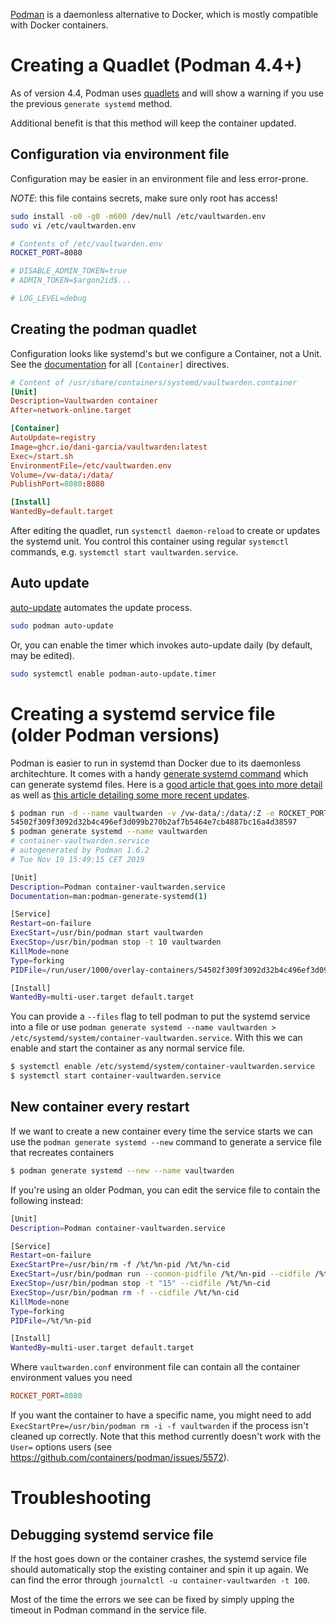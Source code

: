[Podman](https://podman.io/) is a daemonless alternative to Docker, which is mostly compatible with Docker containers.

# Creating a Quadlet (Podman 4.4+)

As of version 4.4, Podman uses [quadlets](https://docs.podman.io/en/latest/markdown/podman-systemd.unit.5.html) and will show a warning if you use the previous `generate systemd` method.

Additional benefit is that this method will keep the container updated.

## Configuration via environment file

Configuration may be easier in an environment file and less error-prone.

*NOTE*: this file contains secrets, make sure only root has access!

```sh
sudo install -o0 -g0 -m600 /dev/null /etc/vaultwarden.env
sudo vi /etc/vaultwarden.env
```

```sh
# Contents of /etc/vaultwarden.env
ROCKET_PORT=8080

# DISABLE_ADMIN_TOKEN=true
# ADMIN_TOKEN=$argon2id$...

# LOG_LEVEL=debug
```

## Creating the podman quadlet

Configuration looks like systemd's but we configure a Container, not a Unit. See the [documentation](https://man.archlinux.org/man/quadlet.5.en#Container_units_%5BContainer%5D) for all `[Container]` directives.

```conf
# Content of /usr/share/containers/systemd/vaultwarden.container
[Unit]
Description=Vaultwarden container
After=network-online.target

[Container]
AutoUpdate=registry
Image=ghcr.io/dani-garcia/vaultwarden:latest
Exec=/start.sh
EnvironmentFile=/etc/vaultwarden.env
Volume=/vw-data/:/data/
PublishPort=8080:8080

[Install]
WantedBy=default.target
```

After editing the quadlet, run `systemctl daemon-reload` to create or updates the systemd unit. You control this container using regular `systemctl` commands, e.g. `systemctl start vaultwarden.service`.

## Auto update
[auto-update](https://docs.podman.io/en/latest/markdown/podman-auto-update.1.html#description) automates the update process.
```sh
sudo podman auto-update
```
Or, you can enable the timer which invokes auto-update daily (by default, may be edited).
```sh
sudo systemctl enable podman-auto-update.timer
```

# Creating a systemd service file (older Podman versions)

Podman is easier to run in systemd than Docker due to its daemonless architechture. It comes with a handy [generate systemd command](http://docs.podman.io/en/latest/markdown/podman-generate-systemd.1.html) which can generate systemd files.  Here is a [good article that goes into more detail](https://www.redhat.com/sysadmin/podman-shareable-systemd-services) as well as [this article detailing some more recent updates](https://www.redhat.com/sysadmin/improved-systemd-podman).
```sh
$ podman run -d --name vaultwarden -v /vw-data/:/data/:Z -e ROCKET_PORT=8080 -p 8080:8080 vaultwarden/server:latest
54502f309f3092d32b4c496ef3d099b270b2af7b5464e7cb4887bc16a4d38597
$ podman generate systemd --name vaultwarden
# container-vaultwarden.service
# autogenerated by Podman 1.6.2
# Tue Nov 19 15:49:15 CET 2019

[Unit]
Description=Podman container-vaultwarden.service
Documentation=man:podman-generate-systemd(1)

[Service]
Restart=on-failure
ExecStart=/usr/bin/podman start vaultwarden
ExecStop=/usr/bin/podman stop -t 10 vaultwarden
KillMode=none
Type=forking
PIDFile=/run/user/1000/overlay-containers/54502f309f3092d32b4c496ef3d099b270b2af7b5464e7cb4887bc16a4d38597/userdata/conmon.pid

[Install]
WantedBy=multi-user.target default.target
```

You can provide a `--files` flag to tell podman to put the systemd service into a file or use ```podman generate systemd --name vaultwarden > /etc/systemd/system/container-vaultwarden.service```. With this we can enable and start the container as any normal service file.

```sh
$ systemctl enable /etc/systemd/system/container-vaultwarden.service
$ systemctl start container-vaultwarden.service
```

## New container every restart

If we want to create a new container every time the service starts we can use the `podman generate systemd --new` command to generate a service file that recreates containers

```sh
$ podman generate systemd --new --name vaultwarden
```

If you're using an older Podman, you can edit the service file to contain the following instead:

```sh
[Unit]
Description=Podman container-vaultwarden.service

[Service]
Restart=on-failure
ExecStartPre=/usr/bin/rm -f /%t/%n-pid /%t/%n-cid
ExecStart=/usr/bin/podman run --conmon-pidfile /%t/%n-pid --cidfile /%t/%n-cid --env-file=/home/spytec/Vaultwarden/vaultwarden.conf -d -p 8080:8080 -v /home/spytec/Vaultwarden/vw-data:/data/:Z vaultwarden/server:latest
ExecStop=/usr/bin/podman stop -t "15" --cidfile /%t/%n-cid
ExecStop=/usr/bin/podman rm -f --cidfile /%t/%n-cid
KillMode=none
Type=forking
PIDFile=/%t/%n-pid

[Install]
WantedBy=multi-user.target default.target
```

Where `vaultwarden.conf` environment file can contain all the container environment values you need

```conf
ROCKET_PORT=8080
```

If you want the container to have a specific name, you might need to add `ExecStartPre=/usr/bin/podman rm -i -f vaultwarden` if the process isn't cleaned up correctly. Note that this method currently doesn't work with the `User=` options users (see https://github.com/containers/podman/issues/5572).

# Troubleshooting

## Debugging systemd service file

If the host goes down or the container crashes, the systemd service file should automatically stop the existing container and spin it up again. We can find the error through `journalctl -u container-vaultwarden -t 100`. 

Most of the time the errors we see can be fixed by simply upping the timeout in Podman command in the service file. 